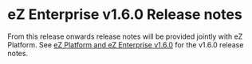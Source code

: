 # eZ Enterprise v1.6.0 Release notes

From this release onwards release notes will be provided jointly with eZ Platform. See [eZ Platform and eZ Enterprise v1.6.0](eZ_Platform_and_eZ_Enterprise_v1.6.0) for the v1.6.0 release notes.

 


